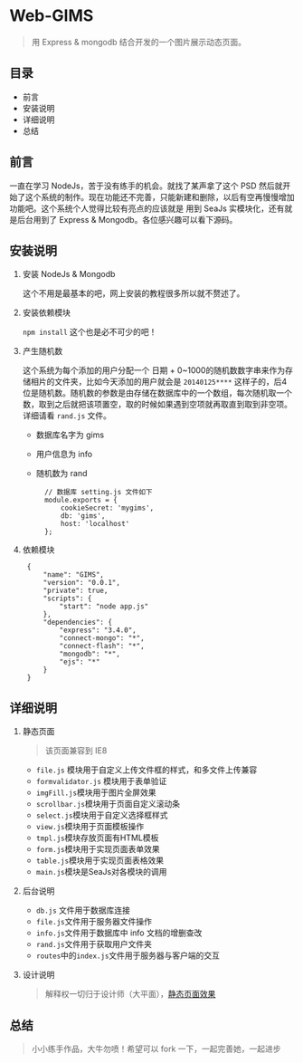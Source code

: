 Web-GIMS
========

> 用 Express & mongodb 结合开发的一个图片展示动态页面。

## 目录

- 前言
- 安装说明
- 详细说明
- 总结

## 前言

一直在学习 NodeJs，苦于没有练手的机会。就找了某声拿了这个 PSD 然后就开始了这个系统的制作。现在功能还不完善，只能新建和删除，以后有空再慢慢增加功能吧。这个系统个人觉得比较有亮点的应该就是 用到 SeaJs 实模块化，还有就是后台用到了 Express & Mongodb。各位感兴趣可以看下源码。

## 安装说明

1. 安装 NodeJs & Mongodb
	
	这个不用是最基本的吧，网上安装的教程很多所以就不赘述了。

2. 安装依赖模块

	`npm install` 这个也是必不可少的吧！

3. 产生随机数

	这个系统为每个添加的用户分配一个 日期 + 0~1000的随机数数字串来作为存储相片的文件夹，比如今天添加的用户就会是 `20140125****` 这样子的，后4位是随机数。随机数的参数是由存储在数据库中的一个数组，每次随机取一个数，取到之后就把该项置空，取的时候如果遇到空项就再取直到取到非空项。详细请看 `rand.js` 文件。

	- 数据库名字为 gims
	- 用户信息为 info
	- 随机数为 rand
		
			// 数据库 setting.js 文件如下
			module.exports = {
    			cookieSecret: 'mygims',
    			db: 'gims',
    			host: 'localhost'
			};

4. 依赖模块

		{
			"name": "GIMS",
  			"version": "0.0.1",
  			"private": true,
  			"scripts": {
    			"start": "node app.js"
  			},
  			"dependencies": {
    			"express": "3.4.0",
    			"connect-mongo": "*",
    			"connect-flash": "*",
    			"mongodb": "*",
    			"ejs": "*"
  			}
		}

## 详细说明

1. 静态页面
	>该页面兼容到 IE8
	- `file.js` 模块用于自定义上传文件框的样式，和多文件上传兼容
	- `formvalidator.js` 模块用于表单验证
	- `imgFill.js`模块用于图片全屏效果
	- `scrollbar.js`模块用于页面自定义滚动条
	- `select.js`模块用于自定义选择框样式
	- `view.js`模块用于页面模板操作
	- `tmpl.js`模块存放页面有HTML模板
	- `form.js`模块用于实现页面表单效果
	- `table.js`模块用于实现页面表格效果
	- `main.js`模块是SeaJs对各模块的调用

2. 后台说明
	- `db.js` 文件用于数据库连接
	- `file.js`文件用于服务器文件操作
	- `info.js`文件用于数据库中 info 文档的增删查改
	- `rand.js`文件用于获取用户文件夹
	- `routes`中的`index.js`文件用于服务器与客户端的交互

3. 设计说明
	>解释权一切归于设计师（大平面），[静态页面效果](http://geek-lee.github.io/Web-GIMS/)

## 总结

>小小练手作品，大牛勿喷！希望可以 fork 一下，一起完善她，一起进步